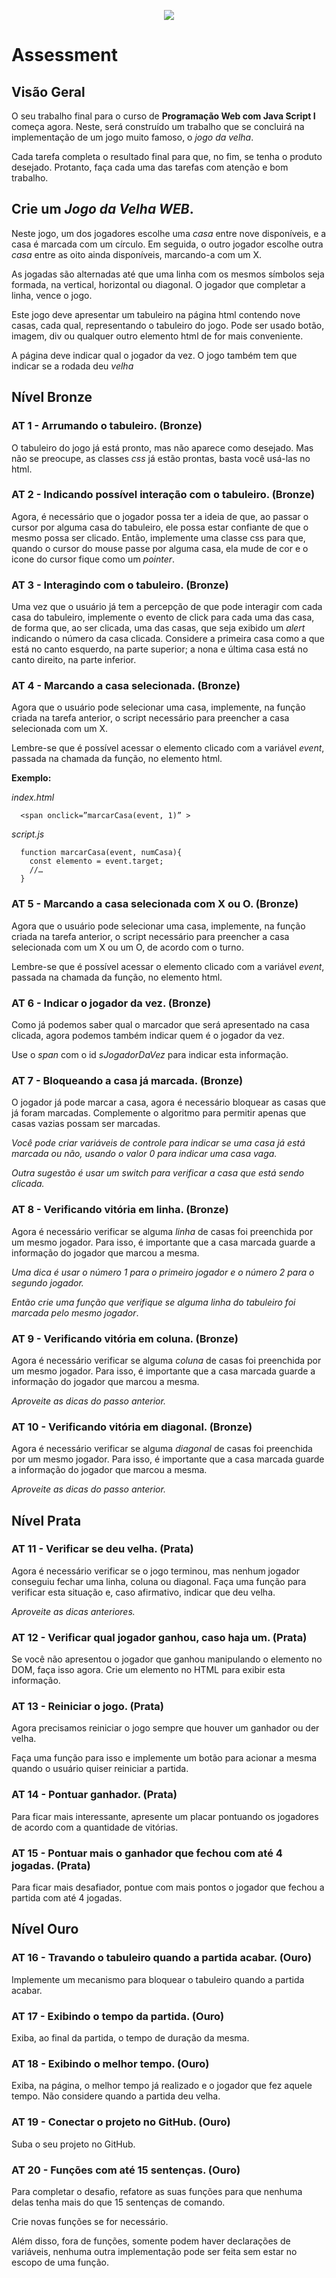 <p align="center">
    <img src="https://www.infnet.edu.br/infnet/wp-content/themes/infnet.homepage//assets/img/LogoInfnetRodape.png"/>
</p>

# Assessment

## Visão Geral

O seu trabalho final para o curso de **Programação Web com Java Script I** começa agora. Neste, será construído um trabalho que se concluirá na implementação de um jogo muito famoso, o _jogo da velha_.

Cada tarefa completa o resultado final para que, no fim, se tenha o produto desejado. Protanto, faça cada uma das tarefas com atenção e bom trabalho.

## Crie um _Jogo da Velha WEB_.

Neste jogo, um dos jogadores escolhe uma _casa_ entre nove disponíveis, e a casa é marcada com um círculo.
Em seguida, o outro jogador escolhe outra _casa_ entre as oito ainda disponíveis, marcando-a com um X.

As jogadas são alternadas até que uma linha com os mesmos símbolos seja formada, na vertical, horizontal ou diagonal.
O jogador que completar a linha, vence o jogo.

Este jogo deve apresentar um tabuleiro na página html contendo nove casas, cada qual, representando o tabuleiro do jogo. Pode ser usado botão, imagem, div ou qualquer outro elemento html de for mais conveniente.

A página deve indicar qual o jogador da vez.
O jogo também tem que indicar se a rodada deu _velha_

## Nível Bronze

### AT 1 - Arrumando o tabuleiro. (Bronze)

O tabuleiro do jogo já está pronto, mas não aparece como desejado. Mas não se preocupe, as classes _css_ já estão prontas, basta você usá-las no html.

### AT 2 - Indicando possível interação com o tabuleiro. (Bronze)

Agora, é necessário que o jogador possa ter a ideia de que, ao passar o cursor por alguma casa do tabuleiro, ele possa estar confiante de que o mesmo possa ser clicado. Então, implemente uma classe css para que, quando o cursor do mouse passe por alguma casa, ela mude de cor e o icone do cursor fique como um _pointer_.

### AT 3 - Interagindo com o tabuleiro. (Bronze)

Uma vez que o usuário já tem a percepção de que pode interagir com cada casa do tabuleiro, implemente o evento de click para cada uma das casa, de forma que, ao ser clicada, uma das casas, que seja exibido um _alert_ indicando o número da casa clicada. Considere a primeira casa como a que está no canto esquerdo, na parte superior; a nona e última casa está no canto direito, na parte inferior.

### AT 4 - Marcando a casa selecionada. (Bronze)

Agora que o usuário pode selecionar uma casa, implemente, na função criada na tarefa anterior, o script necessário para preencher a casa selecionada com um X.

Lembre-se que é possível acessar o elemento clicado com a variável _event_, passada na chamada da função, no elemento html.
    
**Exemplo:**

_index.html_
```
  <span onclick=”marcarCasa(event, 1)” >
```

_script.js_

```
  function marcarCasa(event, numCasa){
    const elemento = event.target;
    //…
  }
```

### AT 5 - Marcando a casa selecionada com X ou O. (Bronze)

Agora que o usuário pode selecionar uma casa, implemente, na função criada na tarefa anterior, o script necessário para preencher a casa selecionada com um X ou um O, de acordo com o turno.

Lembre-se que é possível acessar o elemento clicado com a variável _event_, passada na chamada da função, no elemento html.

### AT 6 - Indicar o jogador da vez. (Bronze)

Como já podemos saber qual o marcador que será apresentado na casa clicada, agora podemos também indicar quem é o jogador da vez.

Use o _span_ com o id _sJogadorDaVez_ para indicar esta informação.

### AT 7 - Bloqueando a casa já marcada. (Bronze)

O jogador já pode marcar a casa, agora é necessário bloquear as casas que já foram marcadas. Complemente o algoritmo para permitir apenas que casas vazias possam ser marcadas.

_Você pode criar variáveis de controle para indicar se uma casa já está marcada ou não, usando o valor 0 para indicar uma casa vaga._

_Outra sugestão é usar um _switch_ para verificar a casa que está sendo clicada._

### AT 8 - Verificando vitória em linha. (Bronze)

Agora é necessário verificar se alguma *linha* de casas foi preenchida por um mesmo jogador. Para isso, é importante que a casa marcada guarde a informação do jogador que marcou a mesma.

_Uma dica é usar o número 1 para o primeiro jogador e o número 2 para o segundo jogador._

_Então crie uma função que verifique se alguma *linha* do tabuleiro foi marcada pelo mesmo jogador_.

### AT 9 - Verificando vitória em coluna. (Bronze)

Agora é necessário verificar se alguma *coluna* de casas foi preenchida por um mesmo jogador. Para isso, é importante que a casa marcada guarde a informação do jogador que marcou a mesma.

_Aproveite as dicas do passo anterior._

### AT 10 - Verificando vitória em diagonal. (Bronze)

Agora é necessário verificar se alguma *diagonal* de casas foi preenchida por um mesmo jogador. Para isso, é importante que a casa marcada guarde a informação do jogador que marcou a mesma.

_Aproveite as dicas do passo anterior._

## Nível Prata

### AT 11 - Verificar se deu velha. (Prata)

Agora é necessário verificar se o jogo terminou, mas nenhum jogador conseguiu fechar uma linha, coluna ou diagonal. Faça uma função para verificar esta situação e, caso afirmativo, indicar que deu velha.

_Aproveite as dicas anteriores._

### AT 12 - Verificar qual jogador ganhou, caso haja um. (Prata)

Se você não apresentou o jogador que ganhou manipulando o elemento no DOM, faça isso agora. Crie um elemento no HTML para exibir esta informação.

### AT 13 - Reiniciar o jogo. (Prata)

Agora precisamos reiniciar o jogo sempre que houver um ganhador ou der velha.

Faça uma função para isso e implemente um botão para acionar a mesma quando o usuário quiser reiniciar a partida.

### AT 14 - Pontuar ganhador. (Prata)

Para ficar mais interessante, apresente um placar pontuando os jogadores de acordo com a quantidade de vitórias.

### AT 15 - Pontuar mais o ganhador que fechou com até 4 jogadas. (Prata)

Para ficar mais desafiador, pontue com mais pontos o jogador que fechou a partida com até 4 jogadas.

## Nível Ouro

### AT 16 - Travando o tabuleiro quando a partida acabar. (Ouro)

Implemente um mecanismo para bloquear o tabuleiro quando a partida acabar.

### AT 17 - Exibindo o tempo da partida. (Ouro)

Exiba, ao final da partida, o tempo de duração da mesma.

### AT 18 - Exibindo o melhor tempo. (Ouro)

Exiba, na página, o melhor tempo já realizado e o jogador que fez aquele tempo. Não considere quando a partida deu velha.

### AT 19 - Conectar o projeto no GitHub. (Ouro)

Suba o seu projeto no GitHub.

### AT 20 - Funções com até 15 sentenças. (Ouro)

Para completar o desafio, refatore as suas funções para que nenhuma delas tenha mais do que 15 sentenças de comando.

Crie novas funções se for necessário.

Além disso, fora de funções, somente podem haver declarações de variáveis, nenhuma outra implementação pode ser feita sem estar no escopo de uma função.
